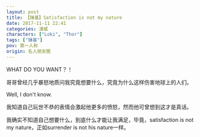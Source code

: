 ```yaml
---
layout: post
title: 【锤基】Satisfaction is not my nature
date: 2017-11-11 22:41
categories: 漫威
characters: ["Loki", "Thor"]
tags: ["锤基"]
pov: 第一人称
origin: 名人朋友圈
---
```


WHAT DO YOU WANT？！

哥哥曾经几乎暴怒地质问我究竟想要什么，究竟为什么这样伤害地球上的人们。

Well, I don't know.

我知道自己玩世不恭的表情会激起他更多的愤怒，然而他可曾想到这才是真话。

我确实不知道自己想要什么，到底什么才能让我满足，毕竟，satisfaction is not my nature，正如surrender is not his nature一样。
